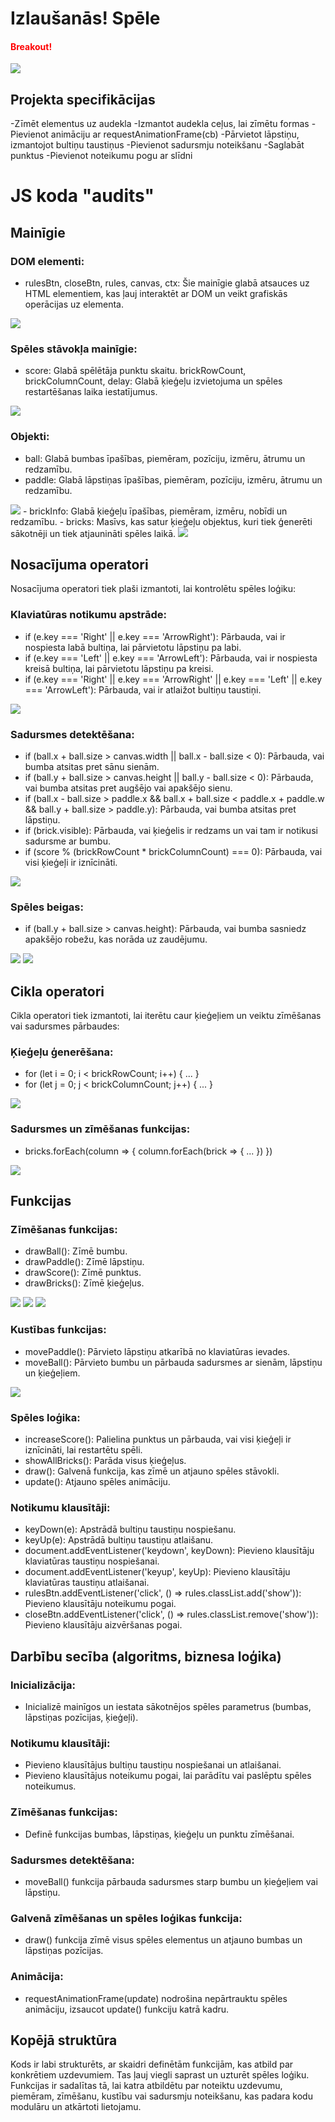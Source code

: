 # Izlaušanās! Spēle
<h4 style="color:red;">Breakout! </h4>
<img src="izlausanasspele.jpg">

## Projekta specifikācijas

-Zīmēt elementus uz audekla
-Izmantot audekla ceļus, lai zīmētu formas
-Pievienot animāciju ar requestAnimationFrame(cb)
-Pārvietot lāpstiņu, izmantojot bultiņu taustiņus
-Pievienot sadursmju noteikšanu
-Saglabāt punktus
-Pievienot noteikumu pogu ar slīdni

# JS koda "audits"

## Mainīgie
### DOM elementi:
- rulesBtn, closeBtn, rules, canvas, ctx: Šie mainīgie glabā atsauces uz HTML elementiem, kas ļauj interaktēt ar DOM un veikt grafiskās operācijas uz <canvas> elementa.
<img src="html analize.jpg">

### Spēles stāvokļa mainīgie:
- score: Glabā spēlētāja punktu skaitu.
brickRowCount, brickColumnCount, delay: Glabā ķieģeļu izvietojuma un spēles restartēšanas laika iestatījumus.
<img src="js_2.jpg">

### Objekti:
- ball: Glabā bumbas īpašības, piemēram, pozīciju, izmēru, ātrumu un redzamību.
- paddle: Glabā lāpstiņas īpašības, piemēram, pozīciju, izmēru, ātrumu un redzamību.
<img src="JS_1.jpg">
- brickInfo: Glabā ķieģeļu īpašības, piemēram, izmēru, nobīdi un redzamību.
- bricks: Masīvs, kas satur ķieģeļu objektus, kuri tiek ģenerēti sākotnēji un tiek atjaunināti spēles laikā.
<img src="js_2.jpg">

## Nosacījuma operatori
Nosacījuma operatori tiek plaši izmantoti, lai kontrolētu spēles loģiku:

### Klaviatūras notikumu apstrāde:
- if (e.key === 'Right' || e.key === 'ArrowRight'): Pārbauda, vai ir nospiesta labā bultiņa, lai pārvietotu lāpstiņu pa labi.
- if (e.key === 'Left' || e.key === 'ArrowLeft'): Pārbauda, vai ir nospiesta kreisā bultiņa, lai pārvietotu lāpstiņu pa kreisi.
- if (e.key === 'Right' || e.key === 'ArrowRight' || e.key === 'Left' || e.key === 'ArrowLeft'): Pārbauda, vai ir atlaižot bultiņu taustiņi.
<img src="js_8.jpg">

### Sadursmes detektēšana:
- if (ball.x + ball.size > canvas.width || ball.x - ball.size < 0): Pārbauda, vai bumba atsitas pret sānu sienām.
- if (ball.y + ball.size > canvas.height || ball.y - ball.size < 0): Pārbauda, vai bumba atsitas pret augšējo vai apakšējo sienu.
- if (ball.x - ball.size > paddle.x && ball.x + ball.size < paddle.x + paddle.w && ball.y + ball.size > paddle.y): Pārbauda, vai bumba atsitas pret lāpstiņu.
- if (brick.visible): Pārbauda, vai ķieģelis ir redzams un vai tam ir notikusi sadursme ar bumbu.
- if (score % (brickRowCount * brickColumnCount) === 0): Pārbauda, vai visi ķieģeļi ir iznīcināti.
<img src="js_5.jpg">

### Spēles beigas:
- if (ball.y + ball.size > canvas.height): Pārbauda, vai bumba sasniedz apakšējo robežu, kas norāda uz zaudējumu.
<img src="js_6.jpg">
<img src="js_7.jpg">

## Cikla operatori
Cikla operatori tiek izmantoti, lai iterētu caur ķieģeļiem un veiktu zīmēšanas vai sadursmes pārbaudes:

### Ķieģeļu ģenerēšana:
- for (let i = 0; i < brickRowCount; i++) { ... }
- for (let j = 0; j < brickColumnCount; j++) { ... }
<img src="js_2.jpg">

### Sadursmes un zīmēšanas funkcijas:
- bricks.forEach(column => { column.forEach(brick => { ... }) })
<img src="js_3.jpg">

## Funkcijas
### Zīmēšanas funkcijas:
- drawBall(): Zīmē bumbu.
- drawPaddle(): Zīmē lāpstiņu.
- drawScore(): Zīmē punktus.
- drawBricks(): Zīmē ķieģeļus.
<img src="js_2.jpg">
<img src="js_3.jpg">
<img src="js_7.jpg">

### Kustības funkcijas:
- movePaddle(): Pārvieto lāpstiņu atkarībā no klaviatūras ievades.
- moveBall(): Pārvieto bumbu un pārbauda sadursmes ar sienām, lāpstiņu un ķieģeļiem.
<img src="js_4.jpg">

### Spēles loģika:
- increaseScore(): Palielina punktus un pārbauda, vai visi ķieģeļi ir iznīcināti, lai restartētu spēli.
- showAllBricks(): Parāda visus ķieģeļus.
- draw(): Galvenā funkcija, kas zīmē un atjauno spēles stāvokli.
- update(): Atjauno spēles animāciju.

### Notikumu klausītāji:
- keyDown(e): Apstrādā bultiņu taustiņu nospiešanu.
- keyUp(e): Apstrādā bultiņu taustiņu atlaišanu.
- document.addEventListener('keydown', keyDown): Pievieno klausītāju klaviatūras taustiņu nospiešanai.
- document.addEventListener('keyup', keyUp): Pievieno klausītāju klaviatūras taustiņu atlaišanai.
- rulesBtn.addEventListener('click', () => rules.classList.add('show')): Pievieno klausītāju noteikumu pogai.
- closeBtn.addEventListener('click', () => rules.classList.remove('show')): Pievieno klausītāju aizvēršanas pogai.

## Darbību secība (algoritms, biznesa loģika)
### Inicializācija:
- Inicializē mainīgos un iestata sākotnējos spēles parametrus (bumbas, lāpstiņas pozīcijas, ķieģeļi).

### Notikumu klausītāji:
- Pievieno klausītājus bultiņu taustiņu nospiešanai un atlaišanai.
- Pievieno klausītājus noteikumu pogai, lai parādītu vai paslēptu spēles noteikumus.

### Zīmēšanas funkcijas:
- Definē funkcijas bumbas, lāpstiņas, ķieģeļu un punktu zīmēšanai.

### Sadursmes detektēšana:
- moveBall() funkcija pārbauda sadursmes starp bumbu un ķieģeļiem vai lāpstiņu.

### Galvenā zīmēšanas un spēles loģikas funkcija:
- draw() funkcija zīmē visus spēles elementus un atjauno bumbas un lāpstiņas pozīcijas.

### Animācija:
- requestAnimationFrame(update) nodrošina nepārtrauktu spēles animāciju, izsaucot update() funkciju katrā kadru.

## Kopējā struktūra
Kods ir labi strukturēts, ar skaidri definētām funkcijām, kas atbild par konkrētiem uzdevumiem. Tas ļauj viegli saprast un uzturēt spēles loģiku. Funkcijas ir sadalītas tā, lai katra atbildētu par noteiktu uzdevumu, piemēram, zīmēšanu, kustību vai sadursmju noteikšanu, kas padara kodu modulāru un atkārtoti lietojamu.